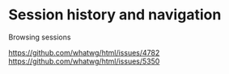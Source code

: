 # Session history and navigation

Browsing sessions


https://github.com/whatwg/html/issues/4782
https://github.com/whatwg/html/issues/5350

